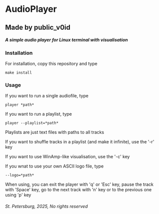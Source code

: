 # AudioPlayer
## Made by public_v0id
##### A simple audio player for Linux terminal with visualisation
### Installation

For installation, copy this repository and type

    make install

### Usage

If you want to run a single audiofile, type 

    player *path*

If you want to run a playlist, type 

    player --playlist=*path*

Playlists are just text files with paths to all tracks

If you want to shuffle tracks in a playlist (and make it infinite), use the '-r' key

If you want to use WinAmp-like visualisation, use the '-c' key

If you wnat to use your own ASCII logo file, type 

    --logo=*path*

When using, you can exit the player with 'q' or 'Esc' key, pause the track with 'Space' key, go to the next track with 'n' key or to the previous one using 'p' key

###### St. Petersburg, 2025, No rights reserved
